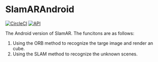 # SlamARAndroid

[![CircleCI](https://circleci.com/gh/cgnerds/SlamARAndroid.svg?style=svg)](https://circleci.com/gh/cgnerds/SlamARAndroid)
[![API](https://img.shields.io/badge/API-22%2B-brightgreen.svg?style=flat)](https://android-arsenal.com/api?level=22)

The Android version of SlamAR. The funcitons are as follows:
1. Using the ORB method to recognize the targe image and render an cube.
2. Using the SLAM method to recognize the unknown scenes.
